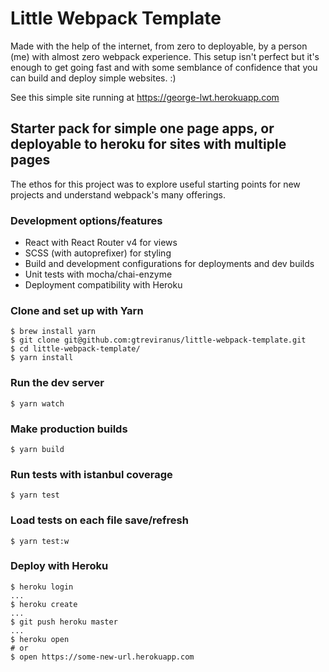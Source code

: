 # Little Webpack Template
Made with the help of the internet, from zero to deployable, by a person (me) with almost zero webpack experience. This setup isn't perfect but it's enough to get going fast and with some semblance of confidence that you can build and deploy simple websites. :)

See this simple site running at https://george-lwt.herokuapp.com

## Starter pack for simple one page apps, or deployable to heroku for sites with multiple pages
The ethos for this project was to explore useful starting points for new projects and understand webpack's many offerings.

### Development options/features
- React with React Router v4 for views
- SCSS (with autoprefixer) for styling
- Build and development configurations for deployments and dev builds
- Unit tests with mocha/chai-enzyme
- Deployment compatibility with Heroku

### Clone and set up with Yarn
```shell 
$ brew install yarn
$ git clone git@github.com:gtreviranus/little-webpack-template.git
$ cd little-webpack-template/
$ yarn install
```

### Run the dev server
```shell
$ yarn watch
```

### Make production builds
```shell
$ yarn build
```

### Run tests with istanbul coverage
```shell
$ yarn test
```

### Load tests on each file save/refresh
```shell
$ yarn test:w
```

### Deploy with Heroku
```shell
$ heroku login
...
$ heroku create
...
$ git push heroku master
...
$ heroku open
# or
$ open https://some-new-url.herokuapp.com
```
